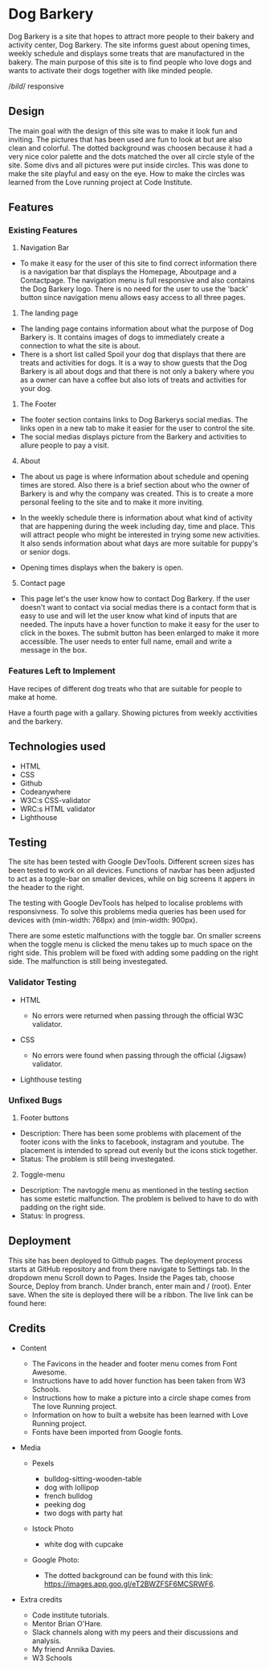 # Dog Barkery

Dog Barkery is a site that hopes to attract more people to their bakery and activity center, Dog Barkery. The site informs guest about opening times, weekly schedule and displays some treats that are manufactured in the bakery. The main purpose of this site is to find people who love dogs and wants to activate their dogs together with like minded people.

/_bild_/ responsive

## Design

The main goal with the design of this site was to make it look fun and inviting. The pictures that has been used are fun to look at but are also clean and colorful. The dotted background was choosen because it had a very nice color palette and the dots matched the over all circle style of the site. Some divs and all pictures were put inside circles. This was done to make the site playful and easy on the eye. How to make the circles was learned from the Love running project at Code Institute.

## Features


### Existing Features

1. Navigation Bar

- To make it easy for the user of this site to find correct information there is a navigation bar that displays the Homepage, Aboutpage and a Contactpage. The navigation menu is full responsive and also contains the Dog Barkery logo. There is no need for the user to use the 'back' button since navigation menu allows easy access to all three pages.

1. The landing page

- The landing page contains information about what the purpose of Dog Barkery is. It contains images of dogs to immediately create a connection to what the site is about.
- There is a short list called Spoil your dog that displays that there are treats and activities for dogs. It is a way to show guests that the Dog Barkery is all about dogs and that there is not only a bakery where you as a owner can have a coffee but also lots of treats and activities for your dog.

1. The Footer

- The footer section contains links to Dog Barkerys social medias. The links open in a new tab to make it easier for the user to control the site.
- The social medias displays picture from the Barkery and activities to allure people to pay a visit.

4. About

- The about us page is where information about schedule and opening times are stored. Also there is a brief section about who the owner of Barkery is and why the company was created. This is to create a more personal feeling to the site and to make it more inviting.

- In the weekly schedule there is information about what kind of activity that are happening during the week including day, time and place. This will attract people who might be interested in trying some new activities. It also sends information about what days are more suitable for puppy's or senior dogs.

- Opening times displays when the bakery is open.

5. Contact page

- This page let's the user know how to contact Dog Barkery. If the user doesn't want to contact via social medias there is a contact form that is easy to use and will let the user know what kind of inputs that are needed. The inputs have a hover function to make it easy for the user to click in the boxes. The submit button has been enlarged to make it more accessible. The user needs to enter full name, email and write a message in the box.

### Features Left to Implement

Have recipes of different dog treats who that are suitable for people to make at home.

Have a fourth page with a gallary. Showing pictures from weekly acctivities and the barkery.


## Technologies used

- HTML
- CSS
- Github
- Codeanywhere
- W3C:s CSS-validator
- WRC:s HTML validator
- Lighthouse
  

## Testing

The site has been tested with Google DevTools. Different screen sizes has been tested to work on all devices. Functions of navbar has been adjusted to act as a toggle-bar on smaller devices, while on big screens it appers in the header to the right.

The testing with Google DevTools has helped to localise problems with responsivness. To solve this problems media queries has been used for devices with (min-width: 768px) and (min-width: 900px).

There are some estetic malfunctions with the toggle bar. On smaller screens when the toggle menu is clicked the menu takes up to much space on the right side. This problem will be fixed with adding some padding on the right side. The malfunction is still being investegated.

### Validator Testing

- HTML
  - No errors were returned when passing through the official W3C validator.
  
- CSS
  - No errors were found when passing through the official (Jigsaw) validator.

- Lighthouse testing
  
<!---Add picture from lighthouse--->

### Unfixed Bugs

1. Footer buttons
  
  * Description: There has been some problems with placement of the footer icons with the links to facebook, instagram and youtube. The placement is intended to spread out evenly but the icons stick together.
* Status: The problem is still being investegated.

2. Toggle-menu
  * Description: The navtoggle menu as mentioned in the testing section has some estetic malfunction. The problem is belived to have to do with padding on the right side.
  * Status: In progress.


## Deployment

This site has been deployed to Github pages. The deployment process starts at GitHub repository and from there navigate to Settings tab. In the dropdown menu Scroll down to Pages. Inside the Pages tab, choose Source, Deploy from branch. Under branch, enter main and / (root). Enter save. When the site is deployed there will be a ribbon.
The live link can be found here: 

<!---Enter code to live website----->

## Credits 

* Content
  * The Favicons in the header and footer menu comes from Font Awesome.
  * Instructions have to add hover function has been taken from W3 Schools.
  * Instructions how to make a picture into a circle shape comes from The love Running project.
  * Information on how to built a website has been learned with Love Running project.
  * Fonts have been imported from Google fonts.

* Media
  *  Pexels
     *  bulldog-sitting-wooden-table
     *  dog with lollipop
     *  french bulldog
     *  peeking dog
     *  two dogs with party hat


  * Istock Photo
    * white dog with cupcake
  
  
  * Google Photo:  
    *   The dotted background can be found with this link: <https://images.app.goo.gl/eT2BWZFSF6MCSRWF6>.
  
* Extra credits
  * Code institute tutorials.
  * Mentor Brian O'Hare.
  * Slack channels along with my peers and their discussions and analysis.
  * My friend Annika Davies.
  * W3 Schools
  


